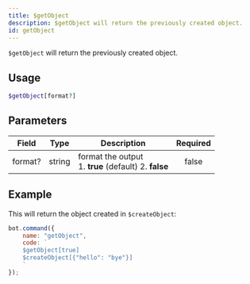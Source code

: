 ```yaml
---
title: $getObject
description: $getObject will return the previously created object.
id: getObject
---
```


`$getObject` will return the previously created object.

## Usage

```php
$getObject[format?]
```

## Parameters

| Field     | Type     | Description                                                        | Required |
|-----------|----------|--------------------------------------------------------------------|:--------:|
| format?    | string   | format the output <br /> 1. **true** (default) 2. **false**       |   false   |

## Example

This will return the object created in `$createObject`:

```javascript
bot.command({
    name: "getObject",
    code: `
    $getObject[true]
    $createObject[{"hello": "bye"}]
    `
});
```
